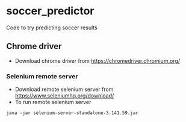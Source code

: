 # soccer_predictor
Code to try predicting soccer results

## Chrome driver
* Download chrome driver from https://chromedriver.chromium.org/

### Selenium remote server
* Download remote selenium server from https://www.seleniumhq.org/download/
* To run remote selenium server
```
java -jar selenium-server-standalone-3.141.59.jar
```
